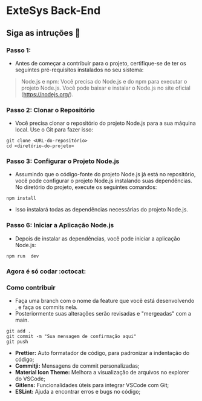 # ExteSys Back-End
## Siga as intruções :feet: 
### Passo 1: 

- Antes de começar a contribuir para o projeto, certifique-se de ter os seguintes pré-requisitos instalados no seu sistema:

> Node.js e npm: Você precisa do Node.js e do npm para executar o projeto Node.js. Você pode baixar e instalar o Node.js no site oficial (https://nodejs.org/).

### Passo 2: Clonar o Repositório

- Você precisa clonar o repositório do projeto Node.js para a sua máquina local. Use o Git para fazer isso:
```
git clone <URL-do-repositório>
cd <diretório-do-projeto>
```
### Passo 3: Configurar o Projeto Node.js

- Assumindo que o código-fonte do projeto Node.js já está no repositório, você pode configurar o projeto Node.js instalando suas dependências. No diretório do projeto, execute os seguintes comandos:

```
npm install
```
- Isso instalará todas as dependências necessárias do projeto Node.js.


### Passo 6: Iniciar a Aplicação Node.js

- Depois de instalar as dependências, você pode iniciar a aplicação Node.js:

```
npm run  dev
```

### Agora é só codar :octocat:


### Como contribuir 

- Faça uma branch com o nome da feature que você está desenvolvendo , e faça os commits nela.
- Posteriormente suas alterações serão revisadas e "mergeadas" com a main.

```
git add .
git commit -m "Sua mensagem de confirmação aqui"
git push
```
- **Prettier:** Auto formatador de código, para padronizar a indentação do código;
- **Commitji:** Mensagens de commit personalizadas;
- **Material Icon Theme:** Melhora a visualização de arquivos no explorer do VSCode;
- **Gitlens:** Funcionalidades úteis para integrar VSCode com Git;
- **ESLint:** Ajuda a encontrar erros e bugs no código;
